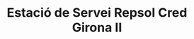 ---
title: "Estació de Servei Repsol Cred Girona II"
url: /girona/estacio-de-servei-repsol-cred-girona-ii-carrer-de-barcelona/
shop: general
---